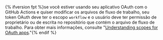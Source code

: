{% ifversion fpt %}se você estiver usando seu aplicativo OAuth com o GitHub Actions e quiser modificar os arquivos de fluxo de trabalho, seu token OAuth deve ter o escopo `workflow` e o usuário deve ter permissão de proprietário ou de escrita no repositório que contém o arquivo de fluxo de trabalho. Para obter mais informações, consulte "[Understanding scopes for OAuth apps](/apps/building-oauth-apps/understanding-scopes-for-oauth-apps/#available-scopes)."{% endif %}
